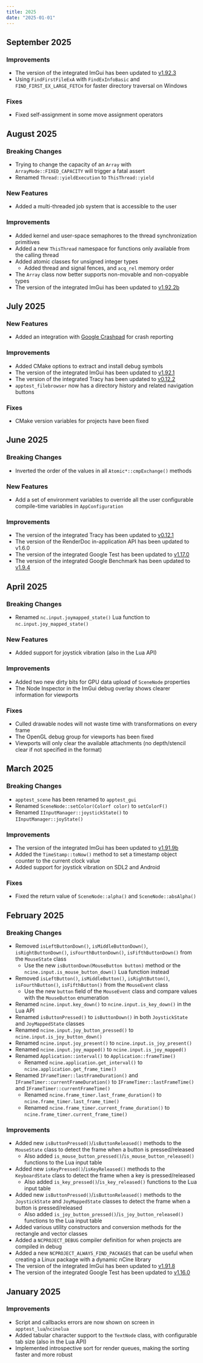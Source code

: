 ```yaml
---
title: 2025
date: "2025-01-01"
---
```


## September 2025

### Improvements

- The version of the integrated ImGui has been updated to [v1.92.3](https://github.com/ocornut/imgui/releases/tag/v1.92.3)
- Using `FindFirstFileExA` with `FindExInfoBasic` and `FIND_FIRST_EX_LARGE_FETCH` for faster directory traversal on Windows

### Fixes

- Fixed self-assignment in some move assignment operators

## August 2025

### Breaking Changes

- Trying to change the capacity of an `Array` with `ArrayMode::FIXED_CAPACITY` will trigger a fatal assert
- Renamed `Thread::yieldExecution` to `ThisThread::yield`

### New Features

- Added a multi-threaded job system that is accessible to the user

### Improvements

- Added kernel and user-space semaphores to the thread synchronization primitives
- Added a new `ThisThread` namespace for functions only available from the calling thread
- Added atomic classes for unsigned integer types
  - Added thread and signal fences, and `acq_rel` memory order
- The `Array` class now better supports non-movable and non-copyable types
- The version of the integrated ImGui has been updated to [v1.92.2b](https://github.com/ocornut/imgui/releases/tag/v1.92.2b)

## July 2025

### New Features

- Added an integration with [Google Crashpad](https://crashpad.chromium.org) for crash reporting

### Improvements

- Added CMake options to extract and install debug symbols
- The version of the integrated ImGui has been updated to [v1.92.1](https://github.com/ocornut/imgui/releases/tag/v1.92.1)
- The version of the integrated Tracy has been updated to [v0.12.2](https://github.com/wolfpld/tracy/releases/tag/v0.12.2)
- `apptest_filebrowser` now has a directory history and related navigation buttons

### Fixes

- CMake version variables for projects have been fixed

## June 2025

### Breaking Changes

- Inverted the order of the values in all `Atomic*::cmpExchange()` methods

### New Features

- Add a set of environment variables to override all the user configurable compile-time variables in `AppConfiguration`

### Improvements

- The version of the integrated Tracy has been updated to [v0.12.1](https://github.com/wolfpld/tracy/releases/tag/v0.12.1)
- The version of the RenderDoc in-application API has been updated to v1.6.0
- The version of the integrated Google Test has been updated to [v1.17.0](https://github.com/google/googletest/releases/tag/v1.17.0)
- The version of the integrated Google Benchmark has been updated to [v1.9.4](https://github.com/google/benchmark/releases/tag/v1.9.4)

## April 2025

### Breaking Changes

- Renamed `nc.input.joymapped_state()` Lua function to `nc.input.joy_mapped_state()`

### New Features

- Added support for joystick vibration (also in the Lua API)

### Improvements

- Added two new dirty bits for GPU data upload of `SceneNode` properties
- The Node Inspector in the ImGui debug overlay shows clearer information for viewports

### Fixes

- Culled drawable nodes will not waste time with transformations on every frame
- The OpenGL debug group for viewports has been fixed
- Viewports will only clear the available attachments (no depth/stencil clear if not specified in the format)

## March 2025

### Breaking Changes

- `apptest_scene` has been renamed to `apptest_gui`
- Renamed `SceneNode::setColor(Colorf color)` to `setColorF()`
- Renamed `IInputManager::joystickState()` to `IInputManager::joyState()`

### Improvements

- The version of the integrated ImGui has been updated to [v1.91.9b](https://github.com/ocornut/imgui/releases/tag/v1.91.9b)
- Added the `TimeStamp::toNow()` method to set a timestamp object counter to the current clock value
- Added support for joystick vibration on SDL2 and Android

### Fixes

- Fixed the return value of `SceneNode::alpha()` and `SceneNode::absAlpha()`

## February 2025

### Breaking Changes

- Removed `isLeftButtonDown()`, `isMiddleButtonDown()`, `isRightButtonDown()`, `isFourthButtonDown()`, `isFifthButtonDown()` from the `MouseState` class
  - Use the new `isButtonDown(MouseButton button)` method or the `ncine.input.is_mouse_button_down()` Lua function instead
- Removed `isLeftButton()`, `isMiddleButton()`, `isRightButton()`, `isFourthButton()`, `isFifthButton()` from the `MouseEvent` class
  - Use the new `button` field of the `MouseEvent` class and compare values with the `MouseButton` enumeration
- Renamed `ncine.input.key_down()` to `ncine.input.is_key_down()` in the Lua API
- Renamed `isButtonPressed()` to `isButtonDown()` in both `JoystickState` and `JoyMappedState` classes
- Renamed `ncine.input.joy_button_pressed()` to `ncine.input.is_joy_button_down()`
- Renamed `ncine.input.joy_present()` to `ncine.input.is_joy_present()`
- Renamed `ncine.input.joy_mapped()` to `ncine.input.is_joy_mapped()`
- Renamed `Application::interval()` to `Application::frameTime()`
  - Renamed `ncine.application.get_interval()` to `ncine.application.get_frame_time()`
- Renamed `IFrameTimer::lastFrameDuration()` and `IFrameTimer::currentFrameDuration()` to `IFrameTimer::lastFrameTime()` and `IFrameTimer::currentFrameTime()`
  - Renamed `ncine.frame_timer.last_frame_duration()` to `ncine.frame_timer.last_frame_time()`
  - Renamed `ncine.frame_timer.current_frame_duration()` to `ncine.frame_timer.current_frame_time()`

### Improvements

- Added new `isButtonPressed()`/`isButtonReleased()` methods to the `MouseState` class to detect the frame when a button is pressed/released
  - Also added `is_mouse_button_pressed()`/`is_mouse_button_released()` functions to the Lua input table
- Added new `isKeyPressed()`/`isKeyReleased()` methods to the `KeyboardState` class to detect the frame when a key is pressed/released
  - Also added `is_key_pressed()`/`is_key_released()` functions to the Lua input table
- Added new `isButtonPressed()`/`isButtonReleased()` methods to the `JoystickState` and `JoyMappedState` classes to detect the frame when a button is pressed/released
  - Also added `is_joy_button_pressed()`/`is_joy_button_released()` functions to the Lua input table
- Added various utility constructors and conversion methods for the rectangle and vector classes
- Added a `NCPROJECT_DEBUG` compiler definition for when projects are compiled in debug
- Added a new `NCPROJECT_ALWAYS_FIND_PACKAGES` that can be useful when creating a Linux package with a dynamic nCine library
- The version of the integrated ImGui has been updated to [v1.91.8](https://github.com/ocornut/imgui/releases/tag/v1.91.8)
- The version of the integrated Google Test has been updated to [v1.16.0](https://github.com/google/googletest/releases/tag/v1.16.0)

## January 2025

### Improvements

- Script and callbacks errors are now shown on screen in `apptest_lua`/`ncinelua`
- Added tabular character support to the `TextNode` class, with configurable tab size (also in the Lua API)
- Implemented introspective sort for render queues, making the sorting faster and more robust